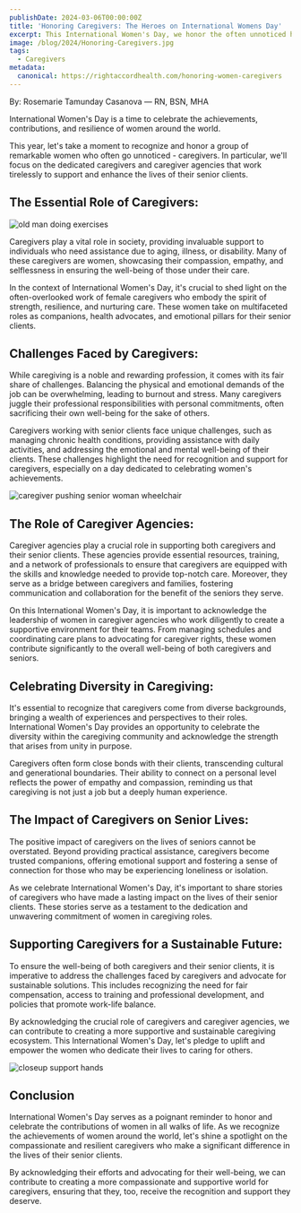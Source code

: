 ```yaml
---
publishDate: 2024-03-06T00:00:00Z
title: 'Honoring Caregivers: The Heroes on International Womens Day'
excerpt: This International Women's Day, we honor the often unnoticed heroes - caregivers. Join us in recognizing the remarkable women who dedicate themselves to enhancing the lives of senior clients. From companionship to advocacy, their resilience and empathy shine through in their essential caregiving roles.
image: /blog/2024/Honoring-Caregivers.jpg
tags:
  - Caregivers
metadata:
  canonical: https://rightaccordhealth.com/honoring-women-caregivers
---
```



By: Rosemarie Tamunday Casanova — RN, BSN, MHA


International Women's Day is a time to celebrate the achievements, contributions, and resilience of women around the world.

This year, let's take a moment to recognize and honor a group of remarkable women who often go unnoticed - caregivers. In particular, we'll focus on the dedicated caregivers and caregiver agencies that work tirelessly to support and enhance the lives of their senior clients.

The Essential Role of Caregivers:
---------------------------------

![old man doing exercises](/blog/2024/old-man-doing-exercises.jpg)

Caregivers play a vital role in society, providing invaluable support to individuals who need assistance due to aging, illness, or disability. Many of these caregivers are women, showcasing their compassion, empathy, and selflessness in ensuring the well-being of those under their care.

In the context of International Women's Day, it's crucial to shed light on the often-overlooked work of female caregivers who embody the spirit of strength, resilience, and nurturing care. These women take on multifaceted roles as companions, health advocates, and emotional pillars for their senior clients.

Challenges Faced by Caregivers:
-------------------------------

While caregiving is a noble and rewarding profession, it comes with its fair share of challenges. Balancing the physical and emotional demands of the job can be overwhelming, leading to burnout and stress. Many caregivers juggle their professional responsibilities with personal commitments, often sacrificing their own well-being for the sake of others.

Caregivers working with senior clients face unique challenges, such as managing chronic health conditions, providing assistance with daily activities, and addressing the emotional and mental well-being of their clients. These challenges highlight the need for recognition and support for caregivers, especially on a day dedicated to celebrating women's achievements.

![caregiver pushing senior woman wheelchair](/blog/2024/caregiver-pushing-senior-woman-wheelchair.jpg)

The Role of Caregiver Agencies:
-------------------------------

Caregiver agencies play a crucial role in supporting both caregivers and their senior clients. These agencies provide essential resources, training, and a network of professionals to ensure that caregivers are equipped with the skills and knowledge needed to provide top-notch care. Moreover, they serve as a bridge between caregivers and families, fostering communication and collaboration for the benefit of the seniors they serve.

On this International Women's Day, it is important to acknowledge the leadership of women in caregiver agencies who work diligently to create a supportive environment for their teams. From managing schedules and coordinating care plans to advocating for caregiver rights, these women contribute significantly to the overall well-being of both caregivers and seniors.

Celebrating Diversity in Caregiving:
------------------------------------

It's essential to recognize that caregivers come from diverse backgrounds, bringing a wealth of experiences and perspectives to their roles. International Women's Day provides an opportunity to celebrate the diversity within the caregiving community and acknowledge the strength that arises from unity in purpose.

Caregivers often form close bonds with their clients, transcending cultural and generational boundaries. Their ability to connect on a personal level reflects the power of empathy and compassion, reminding us that caregiving is not just a job but a deeply human experience.

The Impact of Caregivers on Senior Lives:
-----------------------------------------

The positive impact of caregivers on the lives of seniors cannot be overstated. Beyond providing practical assistance, caregivers become trusted companions, offering emotional support and fostering a sense of connection for those who may be experiencing loneliness or isolation.

As we celebrate International Women's Day, it's important to share stories of caregivers who have made a lasting impact on the lives of their senior clients. These stories serve as a testament to the dedication and unwavering commitment of women in caregiving roles.

Supporting Caregivers for a Sustainable Future:
-----------------------------------------------

To ensure the well-being of both caregivers and their senior clients, it is imperative to address the challenges faced by caregivers and advocate for sustainable solutions. This includes recognizing the need for fair compensation, access to training and professional development, and policies that promote work-life balance.

By acknowledging the crucial role of caregivers and caregiver agencies, we can contribute to creating a more supportive and sustainable caregiving ecosystem. This International Women's Day, let's pledge to uplift and empower the women who dedicate their lives to caring for others.

![closeup support hands](/blog/2024/closeup-support-hands.jpg)

Conclusion
----------

International Women's Day serves as a poignant reminder to honor and celebrate the contributions of women in all walks of life. As we recognize the achievements of women around the world, let's shine a spotlight on the compassionate and resilient caregivers who make a significant difference in the lives of their senior clients.

By acknowledging their efforts and advocating for their well-being, we can contribute to creating a more compassionate and supportive world for caregivers, ensuring that they, too, receive the recognition and support they deserve.